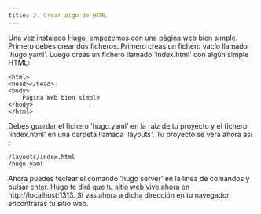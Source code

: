 ```yaml
---
title: 2. Crear algo de HTML
---
```


Una vez instalado Hugo, empezemos con una página web bien simple. Primero debes crear dos ficheros. Primero creas un fichero vacío llamado  'hugo.yaml'. Luego creas un fichero llamado 'index.html' con algún simple HTML:

```
<html>
<head></head>
<body>
    Página Web bien simple 
</body>
</html>
```

Debes guardar el fichero 'hugo.yaml' en la raíz de tu proyecto y el fichero 'index.html' en una carpeta llamada 'layouts'. Tu proyecto se verá ahora así :

```
/layouts/index.html
/hugo.yaml
```

Ahora puedes teclear el comando 'hugo server' en la línea de comandos y pulsar enter. Hugo te dirá que tu sitio web vive ahora en http://localhost:1313. Si vas ahora a dicha dirección en tu navegador, encontrarás tu sitio web.
